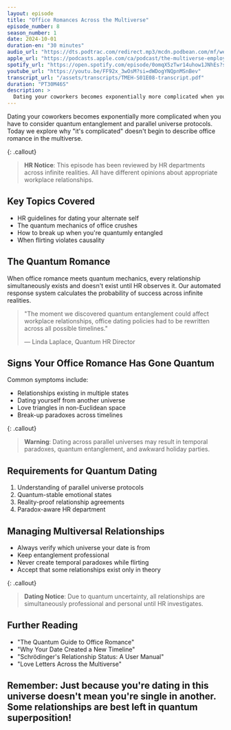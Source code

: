 ```yaml
---
layout: episode
title: "Office Romances Across the Multiverse"
episode_number: 8
season_number: 1
date: 2024-10-01
duration-en: "30 minutes"
audio_url: "https://dts.podtrac.com/redirect.mp3/mcdn.podbean.com/mf/web/4zfztee78x7gjcbp/E8_-_Office_Romances_Across_the_Multiverse6wt60.mp3"
apple_url: "https://podcasts.apple.com/ca/podcast/the-multiverse-employee-handbook/id1764134739?i=1000671392254"
spotify_url: "https://open.spotify.com/episode/0omqX5zTwr14uhow1JNhEs?si=Ge5IdQDWTJuBqLadyYynRw"
youtube_url: "https://youtu.be/FF92x_3wOsM?si=dWDogYNQpnMSnBev"
transcript_url: "/assets/transcripts/TMEH-S01E08-transcript.pdf"
duration: "PT30M46S"
description: >
  Dating your coworkers becomes exponentially more complicated when you have to consider quantum entanglement and parallel universe protocols. Today we explore why "it's complicated" doesn't begin to describe office romance in the multiverse.
---
```


Dating your coworkers becomes exponentially more complicated when you have to consider quantum entanglement and parallel universe protocols. Today we explore why "it's complicated" doesn't begin to describe office romance in the multiverse.

{: .callout}
> **HR Notice**: This episode has been reviewed by HR departments across infinite
> realities. All have different opinions about appropriate workplace relationships.

## Key Topics Covered
* HR guidelines for dating your alternate self
* The quantum mechanics of office crushes
* How to break up when you're quantumly entangled
* When flirting violates causality

## The Quantum Romance
When office romance meets quantum mechanics, every relationship simultaneously exists and doesn't exist until HR observes it. Our automated response system calculates the probability of success across infinite realities.

> "The moment we discovered quantum entanglement could affect workplace
> relationships, office dating policies had to be rewritten across all possible
> timelines."
>
> — Linda Laplace, Quantum HR Director

## Signs Your Office Romance Has Gone Quantum
Common symptoms include:
* Relationships existing in multiple states
* Dating yourself from another universe
* Love triangles in non-Euclidean space
* Break-up paradoxes across timelines

{: .callout}
> **Warning**: Dating across parallel universes may result in temporal
> paradoxes, quantum entanglement, and awkward holiday parties.

## Requirements for Quantum Dating
1. Understanding of parallel universe protocols
2. Quantum-stable emotional states
3. Reality-proof relationship agreements
4. Paradox-aware HR department

## Managing Multiversal Relationships
* Always verify which universe your date is from
* Keep entanglement professional
* Never create temporal paradoxes while flirting
* Accept that some relationships exist only in theory

{: .callout}
> **Dating Notice**: Due to quantum uncertainty, all relationships are
> simultaneously professional and personal until HR investigates.

## Further Reading
* "The Quantum Guide to Office Romance"
* "Why Your Date Created a New Timeline"
* "Schrödinger's Relationship Status: A User Manual"
* "Love Letters Across the Multiverse"

Remember: Just because you're dating in this universe doesn't mean you're
single in another. Some relationships are best left in quantum superposition!
---
